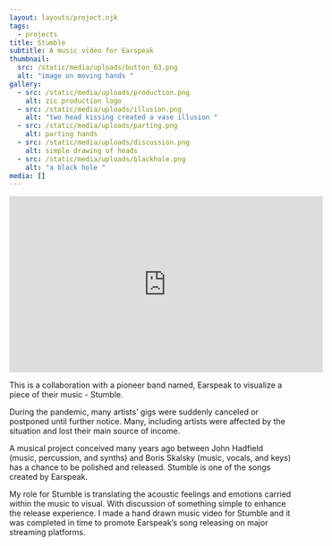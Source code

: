 ```yaml
---
layout: layouts/project.njk
tags:
  - projects
title: Stumble
subtitle: A music video for Earspeak
thumbnail:
  src: /static/media/uploads/button_03.png
  alt: "image on moving hands "
gallery:
  - src: /static/media/uploads/production.png
    alt: zic production logo
  - src: /static/media/uploads/illusion.png
    alt: "two head kissing created a vase illusion "
  - src: /static/media/uploads/parting.png
    alt: parting hands
  - src: /static/media/uploads/discussion.png
    alt: simple drawing of heads
  - src: /static/media/uploads/blackhole.png
    alt: "a black hole "
media: []
---
```

<iframe width="560" height="315" src="https://www.youtube.com/embed/DQRD37tY7m8" frameborder="0" allow="accelerometer; autoplay; encrypted-media; gyroscope; picture-in-picture" allowfullscreen></iframe>

This is a collaboration with a pioneer band named, Earspeak to visualize a piece of their music - Stumble.

During the pandemic, many artists’ gigs were suddenly canceled or postponed until further notice. Many, including artists were affected by the situation and lost their main source of income.

A musical project conceived many years ago between John Hadfield (music, percussion, and synths) and Boris Skalsky (music, vocals, and keys) has a chance to be polished and released. Stumble is one of the songs created by Earspeak.

My role for Stumble is translating the acoustic feelings and emotions carried within the music to visual. With discussion of something simple to enhance the release experience. I made a hand drawn music video for Stumble and it was completed in time to promote Earspeak’s song releasing on major streaming platforms.